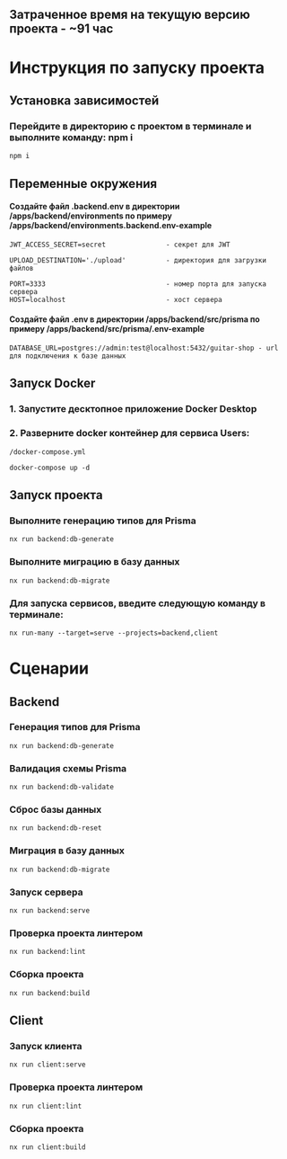 ## Затраченное время на текущую версию проекта - ~91 час

# Инструкция по запуску проекта

## Установка зависимостей

### Перейдите в директорию с проектом в терминале и выполните команду: npm i
```
npm i
```

## Переменные окружения

#### Создайте файл .backend.env в директории /apps/backend/environments по примеру /apps/backend/environments.backend.env-example

```
JWT_ACCESS_SECRET=secret               - секрет для JWT 

UPLOAD_DESTINATION='./upload'          - директория для загрузки файлов

PORT=3333                              - номер порта для запуска сервера
HOST=localhost                         - хост сервера
```

#### Создайте файл .env в директории /apps/backend/src/prisma по примеру /apps/backend/src/prisma/.env-example

```
DATABASE_URL=postgres://admin:test@localhost:5432/guitar-shop - url для подключения к базе данных
```

## Запуск Docker

### 1. Запустите десктопное приложение Docker Desktop

### 2. Разверните docker контейнер для сервиса Users:

```
/docker-compose.yml

docker-compose up -d
```


## Запуск проекта

### Выполните генерацию типов для Prisma

```
nx run backend:db-generate
```

### Выполните миграцию в базу данных

```
nx run backend:db-migrate
```

### Для запуска сервисов, введите следующую команду в терминале:

```
nx run-many --target=serve --projects=backend,client
```

# Сценарии

## Backend

### Генерация типов для Prisma

```
nx run backend:db-generate
```

### Валидация схемы Prisma

```
nx run backend:db-validate
```

### Сброс базы данных

```
nx run backend:db-reset
```

### Миграция в базу данных

```
nx run backend:db-migrate
```

### Запуск сервера

```
nx run backend:serve
```

### Проверка проекта линтером

```
nx run backend:lint
```

### Сборка проекта

```
nx run backend:build
```

## Client

### Запуск клиента

```
nx run client:serve
```

### Проверка проекта линтером

```
nx run client:lint
```

### Сборка проекта

```
nx run client:build
```